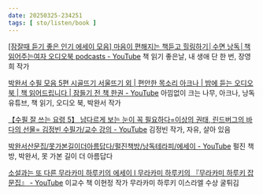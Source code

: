 ```yaml
---
date: 20250325-234251
tags: [ sto/listen/book ]
---
```


[\[잠잘때 듣기 좋은 인기 에세이 모음\] 마음이 편해지는 책듣고 힐링하기│수면 낭독│책읽어주는여자 오디오북 podcasts - YouTube](https://www.youtube.com/watch?v=5AqfPV3hXko) 책 읽기 좋은날, 내 생애 단 한 번, 장영희 작가

[박완서 수필 모음 5편 시골뜨기 서울뜨기 외 \| 편안한 목소리 아크나 \| 밤에 듣는 오디오북 \| 책 읽어드립니다 \| 잠들기 전 책 한권 - YouTube](https://www.youtube.com/watch?v=4x9ZEk05S8E) 아낌없이 크는 나무, 아크나, 낭독 유튜브, 책 읽기, 오디오 북, 박완서 작가

[【수필 잘 쓰는 요령 5】 남다르게 보는 눈이 꼭 필요하다=이상의 권태, 린드버그의 바다의 선물= 김정빈 수필가/교수 강의 - YouTube](https://www.youtube.com/watch?v=DG1QoaE-EeY) 김정빈 작가, 자유, 살아 있음

[박완서산문집/못가본길이더아름답다/펄진책방/낭독테라피/에세이 - YouTube](https://www.youtube.com/watch?v=_78cCG3DgPQ) 펄진 책방, 박완서, 못 가본 길이 더 아름답다

[소설과는 또 다른 무라카미 하루키의 에세이 l 무라카미 하루키의 『무라카미 하루키 잡문집』 - YouTube](https://www.youtube.com/watch?v=QrAe0Wbz7aA&list=PLo6Q0Nd21qXNA9R6CNd7Y98r7TRw9uaZe&index=2) 이교수 책 이현정 작가 무라카미 하루키 이스라엘 수상 굴튀김

